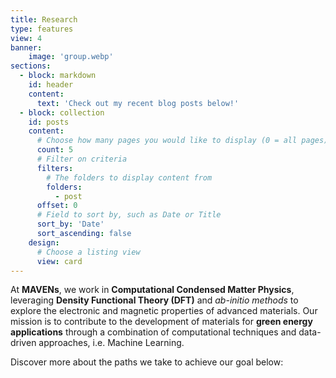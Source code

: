 ```yaml
---
title: Research
type: features
view: 4
banner:
    image: 'group.webp'
sections:
  - block: markdown
    id: header
    content:
      text: 'Check out my recent blog posts below!'
  - block: collection
    id: posts
    content:
      # Choose how many pages you would like to display (0 = all pages)
      count: 5
      # Filter on criteria
      filters:
        # The folders to display content from
        folders:
          - post
      offset: 0
      # Field to sort by, such as Date or Title
      sort_by: 'Date'
      sort_ascending: false
    design:
      # Choose a listing view
      view: card
---
```

At **MAVENs**, we work in **Computational Condensed Matter Physics**, leveraging
**Density Functional Theory (DFT)** and _ab-initio methods_ to explore the electronic and
magnetic properties of advanced materials. Our mission is to contribute to the development of
materials for **green energy applications** through a combination of computational techniques and
data-driven approaches, i.e. Machine Learning.

<!-- MAVENs investigates complex materials, including alloys and molecules, with a focus on energy and -->
<!-- caloric applications. -->

<!-- Employing DFT and Monte Carlo simulations, we unravel the interplay between -->
<!-- electronic structure, magnetism, thermodynamics, and symmetry in disordered systems. Our aim is to -->
<!-- engineer materials with optimized properties, such as critical temperature ($\mathsf{T_C}$), Gibbs -->
<!-- free energy ($\mathsf{\Delta G_H}$), and magnetic anisotropy, for applications in green hydrogen -->
<!-- catalysis and magnetocaloric cooling. -->

<!-- Our research encompasses 2D molecules, disordered alloys, Heusler alloys, and MXenes. -->


<!-- For our recent publications, go to {{% cta cta_link="../publication/" cta_text="Publications" %}} -->

Discover more about the paths we take to achieve our goal below:
